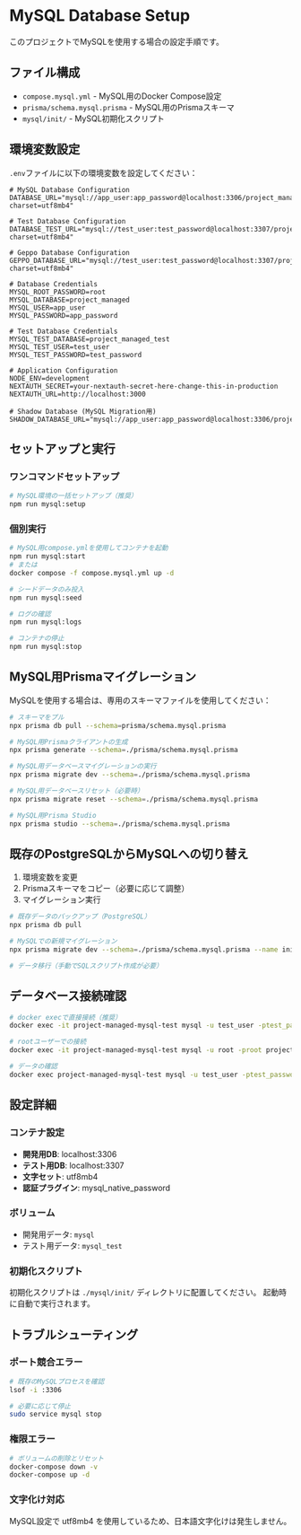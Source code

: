 # MySQL Database Setup

このプロジェクトでMySQLを使用する場合の設定手順です。

## ファイル構成

- `compose.mysql.yml` - MySQL用のDocker Compose設定
- `prisma/schema.mysql.prisma` - MySQL用のPrismaスキーマ
- `mysql/init/` - MySQL初期化スクリプト

## 環境変数設定

`.env`ファイルに以下の環境変数を設定してください：

```env
# MySQL Database Configuration
DATABASE_URL="mysql://app_user:app_password@localhost:3306/project_managed?charset=utf8mb4"

# Test Database Configuration  
DATABASE_TEST_URL="mysql://test_user:test_password@localhost:3307/project_managed_test?charset=utf8mb4"

# Geppo Database Configuration
GEPPO_DATABASE_URL="mysql://test_user:test_password@localhost:3307/project_managed_test?charset=utf8mb4"

# Database Credentials
MYSQL_ROOT_PASSWORD=root
MYSQL_DATABASE=project_managed
MYSQL_USER=app_user
MYSQL_PASSWORD=app_password

# Test Database Credentials
MYSQL_TEST_DATABASE=project_managed_test
MYSQL_TEST_USER=test_user
MYSQL_TEST_PASSWORD=test_password

# Application Configuration
NODE_ENV=development
NEXTAUTH_SECRET=your-nextauth-secret-here-change-this-in-production
NEXTAUTH_URL=http://localhost:3000

# Shadow Database (MySQL Migration用)
SHADOW_DATABASE_URL="mysql://app_user:app_password@localhost:3306/project_managed_shadow"
```

## セットアップと実行

### ワンコマンドセットアップ
```bash
# MySQL環境の一括セットアップ（推奨）
npm run mysql:setup
```

### 個別実行

```bash
# MySQL用compose.ymlを使用してコンテナを起動
npm run mysql:start
# または
docker compose -f compose.mysql.yml up -d

# シードデータのみ投入
npm run mysql:seed

# ログの確認
npm run mysql:logs

# コンテナの停止
npm run mysql:stop
```

## MySQL用Prismaマイグレーション

MySQLを使用する場合は、専用のスキーマファイルを使用してください：

```bash
# スキーマをプル
npx prisma db pull --schema=prisma/schema.mysql.prisma

# MySQL用Prismaクライアントの生成
npx prisma generate --schema=./prisma/schema.mysql.prisma

# MySQL用データベースマイグレーションの実行
npx prisma migrate dev --schema=./prisma/schema.mysql.prisma

# MySQL用データベースリセット（必要時）
npx prisma migrate reset --schema=./prisma/schema.mysql.prisma

# MySQL用Prisma Studio
npx prisma studio --schema=./prisma/schema.mysql.prisma
```

## 既存のPostgreSQLからMySQLへの切り替え

1. 環境変数を変更
2. Prismaスキーマをコピー（必要に応じて調整）
3. マイグレーション実行

```bash
# 既存データのバックアップ（PostgreSQL）
npx prisma db pull

# MySQLでの新規マイグレーション
npx prisma migrate dev --schema=./prisma/schema.mysql.prisma --name init

# データ移行（手動でSQLスクリプト作成が必要）
```

## データベース接続確認

```bash
# docker execで直接接続（推奨）
docker exec -it project-managed-mysql-test mysql -u test_user -ptest_password project_managed_test

# rootユーザーでの接続
docker exec -it project-managed-mysql-test mysql -u root -proot project_managed_test

# データの確認
docker exec project-managed-mysql-test mysql -u test_user -ptest_password project_managed_test -e "SELECT * FROM geppo LIMIT 5;"
```

## 設定詳細

### コンテナ設定
- **開発用DB**: localhost:3306
- **テスト用DB**: localhost:3307
- **文字セット**: utf8mb4
- **認証プラグイン**: mysql_native_password

### ボリューム
- 開発用データ: `mysql`
- テスト用データ: `mysql_test`

### 初期化スクリプト
初期化スクリプトは `./mysql/init/` ディレクトリに配置してください。
起動時に自動で実行されます。

## トラブルシューティング

### ポート競合エラー
```bash
# 既存のMySQLプロセスを確認
lsof -i :3306

# 必要に応じて停止
sudo service mysql stop
```

### 権限エラー
```bash
# ボリュームの削除とリセット
docker-compose down -v
docker-compose up -d
```

### 文字化け対応
MySQL設定で utf8mb4 を使用しているため、日本語文字化けは発生しません。 